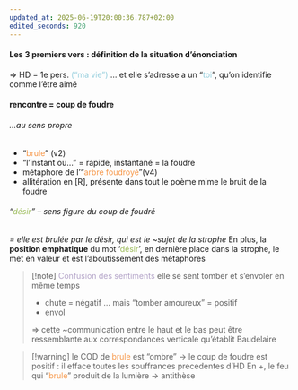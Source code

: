 ```yaml
---
updated_at: 2025-06-19T20:00:36.787+02:00
edited_seconds: 920
---
```

#### Les 3 premiers vers : définition de la situation d’énonciation
=>  HD = 1e pers. <font color="#92cddc">(“ma vie”)</font>
… et elle s’adresse a un “<font color="#92cddc">toi</font>”, qu’on identifie comme l’être aimé 
#### rencontre = coup de foudre
###### …au sens propre
- “<font color="#f79646">brule</font>” (v2) 
- “l’instant ou…” = rapide, instantané = la foudre
- métaphore de l’“<font color="#f79646">arbre foudroyé</font>”(v4)
- allitération en [R], présente dans tout le poème mime le bruit de la foudre 
###### “<font color="#9bbb59">désir</font>” – sens figure du coup de foudré
_= elle est brulée par le désir, qui est le ~sujet de la strophe_
En plus, la **position emphatique** du mot ‘<font color="#9bbb59">désir</font>’, en dernière place dans la strophe, le met en valeur et est l’aboutissement des métaphores  

> [!note] <font color="#b2a2c7">Confusion des sentiments</font> elle se sent tomber et s’envoler en même temps 
> - chute =  négatif … mais “tomber amoureux” = positif 
> - envol
> 
> => cette ~communication entre le haut et le bas peut être ressemblante aux correspondances verticale qu’établit Baudelaire 

> [!warning] le COD de <font color="#f79646">brule</font> est “ombre”
> → le coup  de foudre est positif : il efface toutes les souffrances precedentes d’HD
> En +, le feu qui “<font color="#f79646">brule</font>” produit de la lumière → antithèse  


